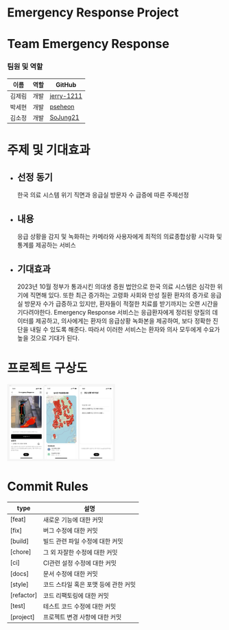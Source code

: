 # Emergency Response Project


# Team Emergency Response

### 팀원 및 역할
이름 | 역할 | GitHub
---|-----|---
김제림 | 개발 | [jerry-1211](https://github.com/jerry-1211)
박세현 | 개발 | [pseheon](iamsh2012@naver.com)
김소정 | 개발 | [SoJung21](00Kimsojung00@gmail.com )

# 주제 및 기대효과

- ## 선정 동기
  한국 의료 시스템 위기 직면과 응급실 방문자 수 급증에 따른 주제선정

<!-- - ## 게임 장르
  - 1대1 대전형 멀티플레이 캐주얼 게임
  
  - 멀티플레이 / PC 게임 / 패키지 게임 -->

- ## 내용
  응급 상황을 감지 및 녹화하는 카메라와 사용자에게 최적의 의료종합상황 시각화 및 통계를 제공하는 서비스 
  
- ## 기대효과
  2023년 10월 정부가 통과시킨 의대생 증원 법안으로 한국 의료 시스템은 심각한 위기에 직면해 있다. 또한 최근 증가하는 고령화 사회와 만성 질환 환자의 증가로 응급실 방문자 수가 급증하고 있지만, 환자들이 적절한 치료를 받기까지는 오랜 시간을 기다려야한다. Emergency Response 서비스는 응급환자에게 정리된 양질의 데이터를 제공하고, 의사에게는 환자의 응급상황 녹화본을 제공하여, 보다 정확한 진단을 내릴 수 있도록 해준다. 따라서 이러한 서비스는 환자와 의사 모두에게 수요가 높을 것으로 기대가 된다.


# 프로젝트 구상도
<img src="./image/구상도.png" width="50%" height="50%">
<!-- ![프로젝트 구상도](./image/구상도.png){: width="10%" height="10%"} -->


<!-- # 디렉토리 구조
```sh
├─Docs
│  ├─Proposal  
│  ├─Technical_Document
│  ├─WBS
│  ├─Weekly_Report
├─Project
│  ├─RuleMate_Project
│  ├─readme.md
```


# Architecture
![image](https://user-images.githubusercontent.com/70702088/132844749-babb0e86-f55d-44a4-b17b-a5f45d1ba783.png)


# 기획 문서
### [Proposal](https://github.com/hhj3258/RuleMate_Project/tree/main/Docs/Proposal)
- 그래픽 아트 기획서
- 리소스 기획서
- 시스템 기획서
- 컨셉 기획서

# 개발 환경
- Engine : 유니티(Unity) - Ver.2020.3.5f1
- language : C#

# Assets
- Quick Outline
- Simple Happy Casual Game Music
- 게임 플레이 캐주얼 사운드
- Low poly Garbage Pack
- low poly interior 4
- GUI PRO Kit - Simple Casual

# Plugins
- DOTween
- Photon PUN2
- Log Viewer -->

# Commit Rules
type | 설명
---- | ----
[feat] | 새로운 기능에 대한 커밋
[fix] | 버그 수정에 대한 커밋
[build] | 빌드 관련 파일 수정에 대한 커밋
[chore] | 그 외 자잘한 수정에 대한 커밋
[ci] | CI관련 설정 수정에 대한 커밋
[docs] | 문서 수정에 대한 커밋
[style] | 코드 스타일 혹은 포맷 등에 관한 커밋
[refactor] |  코드 리팩토링에 대한 커밋
[test] | 테스트 코드 수정에 대한 커밋
[project] | 프로젝트 변경 사항에 대한 커밋
